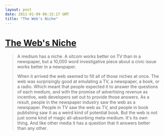 ```yaml
---
layout: post
date: 2011-01-09 06:15:17 GMT
title: "The Web's Niche"
---
```

# [The Web's Niche](http://www.ftrain.com/wwic.html)

> A medium has a niche. A sitcom works better on TV than in a newspaper, but a 10,000 word investigative piece about a civic issue works better in a newspaper.
>
> When it arrived the web seemed to fill all of those niches at once. The web was surprisingly good at emulating a TV, a newspaper, a book, or a radio. Which meant that people expected it to answer the questions of each medium, and with the promise of advertising revenue as incentive, web developers set out to provide those answers. As a result, people in the newspaper industry saw the web as a newspaper. People in TV saw the web as TV, and people in book publishing saw it as a weird kind of potential book. But the web is not just some kind of magic all-absorbing meta-medium. It's its own thing. And like other media it has a question that it answers better than any other.